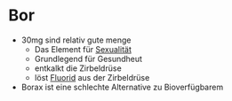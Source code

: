 # Bor
- 30mg sind relativ gute menge
	- Das Element für [Sexualität](../../Menschlicher_Körper/Sexualität.md)
	- Grundlegend für Gesundheut
	- entkalkt die Zirbeldrüse
	- löst [Fluorid](Fluorid.md) aus der Zirbeldrüse
- Borax ist eine schlechte Alternative zu Bioverfügbarem

